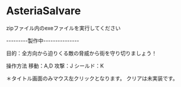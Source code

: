 # AsteriaSalvare

zipファイル内のexeファイルを実行してください

---------製作中---------------

目的：全方向から迫りくる敵の脅威から街を守り切りましょう！

操作方法
	移動：A,D
	攻撃：J
	シールド：K

＊タイトル画面のみマウス左クリックとなります。
クリアは未実装です。